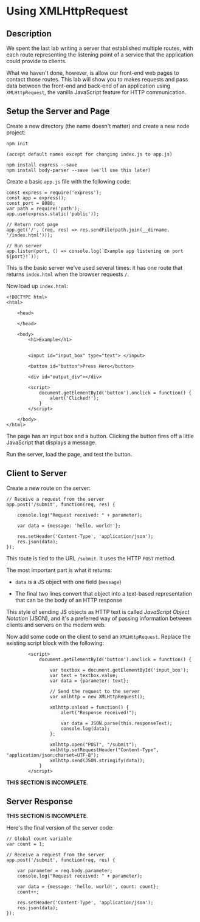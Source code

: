 # Using XMLHttpRequest

## Description

We spent the last lab writing a server that established multiple routes, with each route representing the listening point of a service
that the application could provide to clients.

What we haven't done, however, is allow our front-end web pages to contact those routes. This lab will show you to makes requests and pass 
data between the front-end and back-end of an application using `XMLHttpRequest`, the vanilla JavaScript feature for HTTP communication.

## Setup the Server and Page

Create a new directory (the name doesn't matter) and create a new node project:

```
npm init

(accept default names except for changing index.js to app.js)

npm install express --save
npm install body-parser --save (we'll use this later)
```

Create a basic `app.js` file with the following code:

```
const express = require('express');
const app = express();
const port = 8080;
var path = require('path');
app.use(express.static('public'));

// Return root page
app.get('/', (req, res) => res.sendFile(path.join(__dirname, '/index.html')));

// Run server
app.listen(port, () => console.log(`Example app listening on port ${port}!`));
```

This is the basic server we've used several times: it has one route that returns `index.html` when the browser requests `/`.

Now load up `index.html`:

```
<!DOCTYPE html>
<html>

    <head>

    </head>

    <body>
        <h1>Example</h1>


        <input id="input_box" type="text"> </input>

        <button id="button">Press Here</button>

        <div id="output_div"></div>

        <script>
            document.getElementById('button').onclick = function() {
                alert('Clicked!');
            }
        </script>

    </body>
</html>
```

The page has an input box and a button. Clicking the button fires off a little JavaScript that displays a message.

Run the server, load the page, and test the button.

## Client to Server

Create a new route on the server:

```
// Receive a request from the server
app.post('/submit', function(req, res) {

    console.log("Request received: " + parameter);

    var data = {message: 'hello, world!'};

    res.setHeader('Content-Type', 'application/json');
    res.json(data);
});
```

This route is tied to the URL `/submit`. It uses the HTTP `POST` method.

The most important part is what it returns: 

- `data` is a JS object with one field (`message`)

- The final two lines convert that object into a text-based representation that can be the body of an HTTP response

This style of sending JS objects as HTTP text is called *JavaScript Object Notation* (JSON), and it's a preferred way of passing
information between clients and servers on the modern web.

Now add some code on the client to send an `XMLHttpRequest`. Replace the existing script block with the following:

```
        <script>
            document.getElementById('button').onclick = function() {
            
                var textbox = document.getElementById('input_box');
                var text = textbox.value;
                var data = {parameter: text};

                // Send the request to the server
                var xmlhttp = new XMLHttpRequest();

                xmlhttp.onload = function() {
                    alert("Response received!");

                    var data = JSON.parse(this.responseText);
                    console.log(data);
                };

                xmlhttp.open("POST", "/submit");
                xmlhttp.setRequestHeader("Content-Type", "application/json;charset=UTF-8");
                xmlhttp.send(JSON.stringify(data));
            }
        </script>
```

**THIS SECTION IS INCOMPLETE**.

## Server Response

**THIS SECTION IS INCOMPLETE**.

Here's the final version of the server code:

```
// Global count variable
var count = 1;

// Receive a request from the server
app.post('/submit', function(req, res) {

    var parameter = req.body.parameter;
    console.log("Request received: " + parameter);

    var data = {message: 'hello, world!', count: count};
    count++;

    res.setHeader('Content-Type', 'application/json');
    res.json(data);
});
```
